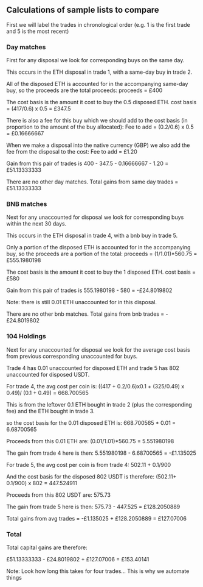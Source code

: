## Calculations of sample lists to compare

First we will label the trades in chronological order (e.g. 1 is the first trade and 5 is the most recent)

### Day matches
First for any disposal we look for corresponding buys on the same day.

This occurs in the ETH disposal in trade 1, with a same-day buy in trade 2.

All of the disposed ETH is accounted for in the accompanying same-day buy, so the proceeds are the total proceeds:
proceeds = £400

The cost basis is the amount it cost to buy the 0.5 disposed ETH.
cost basis =  (417/0.6) x 0.5 = £347.5

There is also a fee for this buy which we should add to the cost basis (in proportion to the amount of the buy allocated):
Fee to add = (0.2/0.6) x 0.5 = £0.16666667

When we make a disposal into the native currency (GBP) we also add the fee from the disposal to the cost:
Fee to add = £1.20

Gain from this pair of trades is 400 - 347.5 - 0.16666667 - 1.20 = £51.13333333

There are no other day matches.
Total gains from same day trades = £51.13333333

### BNB matches
Next for any unaccounted for disposal we look for corresponding buys within the next 30 days.

This occurs in the ETH disposal in trade 4, with a bnb buy in trade 5.

Only a portion of the disposed ETH is accounted for in the accompanying buy, so the proceeds are a portion of the total:
proceeds = (1/1.01)*560.75 = £555.1980198

The cost basis is the amount it cost to buy the 1 disposed ETH.
cost basis =  £580

Gain from this pair of trades is 555.1980198 - 580 = -£24.8019802

Note: there is still 0.01 ETH unaccounted for in this disposal.

There are no other bnb matches.
Total gains from bnb trades = -£24.8019802

### 104 Holdings

Next for any unaccounted for disposal we look for the average cost basis from previous corresponding unaccounted for buys.

Trade 4 has 0.01 unaccounted for disposed ETH and trade 5 has 802 unaccounted for disposed USDT.

For trade 4, the avg cost per coin is:
((417 + 0.2/0.6)x0.1 + (325/0.49) x 0.49)/ (0.1 + 0.49) = 668.700565

This is from the leftover 0.1 ETH bought in trade 2 (plus the corresponding fee) and the ETH bought in trade 3.

so the cost basis for the 0.01 disposed ETH is:
668.700565 * 0.01 = 6.68700565



Proceeds from this 0.01 ETH are:
(0.01/1.01)*560.75 = 5.551980198

The gain from trade 4 here is then:
5.551980198 - 6.68700565 = -£1.135025

For trade 5, the avg cost per coin is from trade 4:
502.11 + 0.1/900

And the cost basis for the disposed 802 USDT is therefore:
(502.11+ 0.1/900) x 802 = 447.524911

Proceeds from this 802 USDT are:
575.73

The gain from trade 5 here is then:
575.73 - 447.525 = £128.2050889

Total gains from avg trades = -£1.135025 + £128.2050889 = £127.07006

### Total

Total capital gains are therefore:

£51.13333333 - £24.8019802 + £127.07006 = £153.40141


Note: Look how long this takes for four trades... This is why we automate things